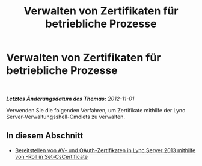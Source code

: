 ﻿---
title: Verwalten von Zertifikaten für betriebliche Prozesse
TOCTitle: Verwalten von Zertifikaten für betriebliche Prozesse
ms:assetid: 328d2ae3-9d43-46bd-98a6-520726d55492
ms:mtpsurl: https://technet.microsoft.com/de-de/library/JJ688017(v=OCS.15)
ms:contentKeyID: 49890696
ms.date: 05/19/2016
mtps_version: v=OCS.15
ms.translationtype: HT
---

# Verwalten von Zertifikaten für betriebliche Prozesse

 

_**Letztes Änderungsdatum des Themas:** 2012-11-01_

Verwenden Sie die folgenden Verfahren, um Zertifikate mithilfe der Lync Server-Verwaltungsshell-Cmdlets zu verwalten.

## In diesem Abschnitt

  - [Bereitstellen von AV- und OAuth-Zertifikaten in Lync Server 2013 mithilfe von -Roll in Set-CsCertificate](lync-server-2013-staging-av-and-oauth-certificates-using-roll-in-set-cscertificate.md)


